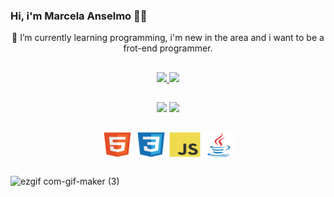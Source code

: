 ### Hi, i'm Marcela Anselmo 👋🏽
<div align="center">
🧠 I’m currently learning programming, i'm new in the area and i want to be a frot-end programmer.
</div>

##

<div align="center">
<a href="https://www.linkedin.com/in/marcela-anselmo-82b5a8174/" target="_blank">
    <img src="https://img.shields.io/badge/-LinkedIn-%230077B5?style=flat-square&logo=linkedin&logoColor=white" target="_blank">
  </a>
  <a href="mailto:marcelacdeveloper@gmail.com">
    <img src="https://img.shields.io/badge/-Gmail-red?style=flat-square&logo=gmail&logoColor=white" target="_blank">
 </a>
 </div>
  
##

<div align="center">
  <img height="180em" src="https://github-readme-stats.vercel.app/api?username=marcelaac&show_icons=true&theme=radical&include_all_commits=true&count_private=true"/>
  <img height="180em" src="https://github-readme-stats.vercel.app/api/top-langs/?username=marcelaac&layout=compact&langs_count=16&theme=radical"/>
</div>
   
 ##
  
 <div align="center">
 <img align="center" alt="marcela-HTML" height="40" width="50" src="https://raw.githubusercontent.com/devicons/devicon/master/icons/html5/html5-original.svg">
 <img align="center" alt="marcela-CSS" height="40" width="50" src="https://raw.githubusercontent.com/devicons/devicon/master/icons/css3/css3-original.svg">
 <img align="center" alt="marcela-Js" height="40" width="50" src="https://raw.githubusercontent.com/devicons/devicon/master/icons/javascript/javascript-original.svg">
 <img align="center" alt="marcela-java" height="40" width="50" src="https://raw.githubusercontent.com/devicons/devicon/master/icons/java/java-original.svg">
 </div>
 
 ##
  
  ![ezgif com-gif-maker (3)](https://user-images.githubusercontent.com/109323615/179144397-3b6ddaad-3afd-4168-8ede-5960ccbb1e92.gif)
